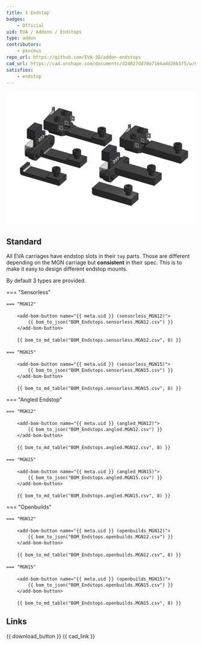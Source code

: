 ```yaml
---
title: X Endstop
badges:
    - Official
uid: EVA / Addons / Endstops
type: addon
contributors: 
    - pkucmus
repo_url: https://github.com/EVA-3D/addon-endstops
cad_url: https://cad.onshape.com/documents/d24027dd78e7164add26b5f5/w/0615251dcae8664926ca1aa2/e/e01d9ebd9e9d0542d74812ce
satisfies:
    - endstop
---
```


![](assets/__ALL__.png)

## Standard

All EVA carriages have endstop slots in their `top` parts. Those are different depending on the MGN carriage but **consistent** in their spec. This is to make it easy to design different endstop mounts.

By default 3 types are provided.

=== "Sensorless"

    === "MGN12"

        <add-bom-button name="{{ meta.uid }} (sensorless_MGN12)">
            {{ bom_to_json("BOM_Endstops.sensorless.MGN12.csv") }}
        </add-bom-button>
        
        {{ bom_to_md_table("BOM_Endstops.sensorless.MGN12.csv", 8) }}

    === "MGN15"

        <add-bom-button name="{{ meta.uid }} (sensorless_MGN15)">
            {{ bom_to_json("BOM_Endstops.sensorless.MGN15.csv") }}
        </add-bom-button>
        
        {{ bom_to_md_table("BOM_Endstops.sensorless.MGN15.csv", 8) }}

=== "Angled Endstop"

    === "MGN12"

        <add-bom-button name="{{ meta.uid }} (angled_MGN12)">
            {{ bom_to_json("BOM_Endstops.angled.MGN12.csv") }}
        </add-bom-button>
        
        {{ bom_to_md_table("BOM_Endstops.angled.MGN12.csv", 8) }}

    === "MGN15"

        <add-bom-button name="{{ meta.uid }} (angled_MGN15)">
            {{ bom_to_json("BOM_Endstops.angled.MGN15.csv") }}
        </add-bom-button>
        
        {{ bom_to_md_table("BOM_Endstops.angled.MGN15.csv", 8) }}

=== "Openbuilds"

    === "MGN12"

        <add-bom-button name="{{ meta.uid }} (openbuilds_MGN12)">
            {{ bom_to_json("BOM_Endstops.openbuilds.MGN12.csv") }}
        </add-bom-button>
        
        {{ bom_to_md_table("BOM_Endstops.openbuilds.MGN12.csv", 8) }}

    === "MGN15"

        <add-bom-button name="{{ meta.uid }} (openbuilds_MGN15)">
            {{ bom_to_json("BOM_Endstops.openbuilds.MGN15.csv") }}
        </add-bom-button>
        
        {{ bom_to_md_table("BOM_Endstops.openbuilds.MGN15.csv", 8) }}


## Links

{{ download_button }}
{{ cad_link }}
